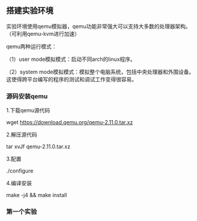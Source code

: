 ## 搭建实验环境

实验环境使用qemu模拟器，qemu功能非常强大可以支持大多数的处理器架构。（可利用qemu-kvm进行加速）

qemu两种运行模式：

（1）user mode模拟模式：启动不同arch的linux程序。

（2）system mode模拟模式：模拟整个电脑系统，包括中央处理器和外围设备。这使得跨平台编写的程序的测试和调试工作变得很容易。

### 源码安装qemu

1.下载qemu源代码 

  wget https://download.qemu.org/qemu-2.11.0.tar.xz
  
2.解压源代码 

  tar xvJf qemu-2.11.0.tar.xz
  
3.配置 

  ./configure
  
4.编译安装 

  make -j4 && make install 
  
 ### 第一个实验
 
 
